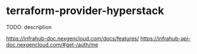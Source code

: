# terraform-provider-hyperstack

TODO: description

https://infrahub-doc.nexgencloud.com/docs/features/
https://infrahub-api-doc.nexgencloud.com/#get-/auth/me
